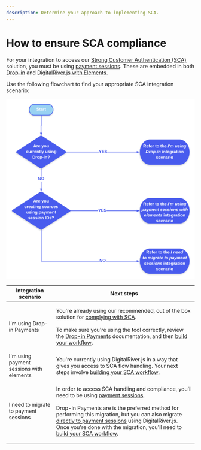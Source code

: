 ```yaml
---
description: Determine your approach to implementing SCA.
---
```


# How to ensure SCA compliance

For your integration to access our [Strong Customer Authentication (SCA)](https://info.digitalriver.com/rs/348-QUY-258/images/Digital\_River\_Guide\_to\_PSD2\_Compliance\_2020.pdf) solution, you must be using [payment sessions](../../cart/payment-sessions.md). These are embedded in both [Drop-in](../payments-solutions/drop-in/) and [DigitalRiver.js with Elements](../../general-resources/reference/elements/).&#x20;

Use the following flowchart to find your appropriate SCA integration scenario:

![](../../.gitbook/assets/psd2-test-3-.png)

| Integration scenario                     | Next steps                                                                                                                                                                                                                                                                                                                                                                                                                                                                                                          |
| ---------------------------------------- | ------------------------------------------------------------------------------------------------------------------------------------------------------------------------------------------------------------------------------------------------------------------------------------------------------------------------------------------------------------------------------------------------------------------------------------------------------------------------------------------------------------------- |
| I'm using Drop-in Payments               | <p>You're already using our recommended, out of the box solution for <a href="https://info.digitalriver.com/rs/348-QUY-258/images/Digital_River_Guide_to_PSD2_Compliance_2020.pdf">complying with SCA</a>. <br><br>To make sure you're using the tool correctly, review the <a href="../payments-solutions/drop-in/drop-in-integration-guide.md">Drop-in Payments</a> documentation, and then <a href="../building-your-workflows.md">build your workflow</a>.</p>                                                  |
| I'm using payment sessions with elements | You're currently using DigitalRiver.js in a way that gives you access to SCA flow handling.  Your next steps involve [building your SCA workflow](../building-your-workflows.md).                                                                                                                                                                                                                                                                                                                                   |
| I need to migrate to payment sessions    | <p>In order to access SCA handling and compliance, you'll need to be using <a href="../../cart/payment-sessions.md">payment sessions</a>.  <br><br>Drop-in Payments are is the preferred method for performing this migration, but you can also migrate <a href="../../cart/payment-sessions.md#migrating-to-payment-sessions">directly to payment sessions</a> using DigitalRiver.js. Once you're done with the migration, you'll need to <a href="../building-your-workflows.md">build your SCA workflow</a>.</p> |
